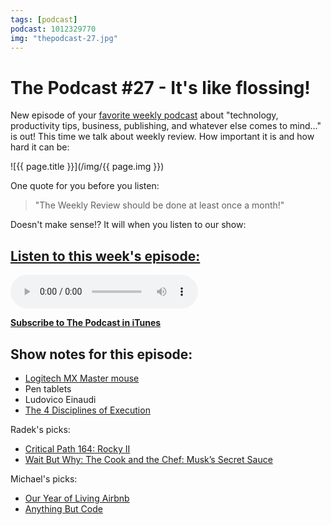 ```yaml
---
tags: [podcast]
podcast: 1012329770
img: "thepodcast-27.jpg"
---
```


# The Podcast #27 - It's like flossing!

New episode of your [favorite weekly podcast][p] about "technology, productivity tips, business, publishing, and whatever else comes to mind..." is out! This time we talk about weekly review. How important it is and how hard it can be:

<!--More-->

![{{ page.title }}](/img/{{ page.img }})

One quote for you before you listen:

> "The Weekly Review should be done at least once a month!"

Doesn't make sense!? It will when you listen to our show:

## [Listen to this week's episode:][e]

<audio controls>
<source src="https://files.nozbe.com/podcast/027.mp3" type="audio/mpeg">
</audio>

**[Subscribe to The Podcast in iTunes][i]**

## Show notes for this episode:

  * [Logitech MX Master mouse](http://www.logitech.com/en-roeu/product/mx-master)
  * Pen tablets
  * Ludovico Einaudi
  * [The 4 Disciplines of Execution](http://the4disciplinesofexecution.com/)

Radek's picks:

  * [Critical Path 164: Rocky II](http://5by5.tv/criticalpath/164)
  * [Wait But Why: The Cook and the Chef: Musk’s Secret Sauce](http://waitbutwhy.com/2015/11/the-cook-and-the-chef-musks-secret-sauce.html#1)

Michael's picks:

  * [Our Year of Living Airbnb](http://www.nytimes.com/2015/11/29/realestate/our-year-of-living-airbnb.html?_r=1)
  * [Anything But Code](http://www.anythingbutcode.xyz/)

[e]: http://thepodcast.fm/episodes/27
[p]: https://michael.gratis/thepodcastfm
[n]: https://nozbe.com/?a=mike
[r]: https://michael.gratis/radex
[i]: https://michael.gratis/thepodcast